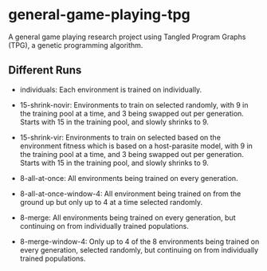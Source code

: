 # general-game-playing-tpg
A general game playing research project using Tangled Program Graphs (TPG), 
a genetic programming algorithm.

## Different Runs
- individuals: Each environment is trained on individually.

- 15-shrink-novir: Environments to train on selected randomly, with 9 in the training pool at a time, 
and 3 being swapped out per generation. Starts with 15 in the training pool, and slowly shrinks to 9.

- 15-shrink-vir: Environments to train on selected based on the environment fitness which is based on a 
host-parasite model, with 9 in the training pool at a time, and 3 being swapped out per generation. 
Starts with 15 in the training pool, and slowly shrinks to 9.

- 8-all-at-once: All environments being trained on every generation.

- 8-all-at-once-window-4: All environment being trained on from the ground up but only up to 4 at a time
selected randomly.

- 8-merge: All environments being trained on every generation, but continuing on from individually 
trained populations.

- 8-merge-window-4: Only up to 4 of the 8 environments being trained on every generation, selected 
randomly, but continuing on from individually trained populations.